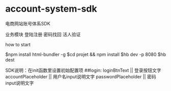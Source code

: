 # account-system-sdk
电商网站账号体系SDK

业务模块
登陆注册 密码找回 活人验证

how to start

$npm install html-bundler -g
$cd projet && npm install
$hb dev -p 8080
$hb dest

SDK说明：在init函数里设置初始配置项
##login:
loginBtnText         ||     登录按钮文字
accountPlaceholder   ||     用户名input说明文字
passwordPlaceholder  ||     密码input说明文字

